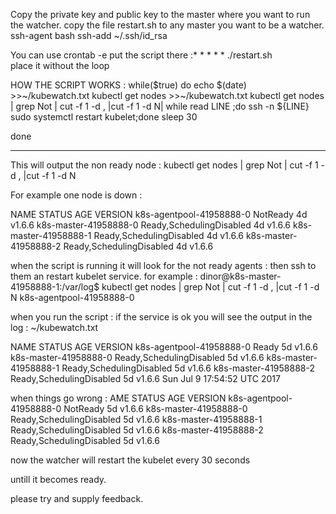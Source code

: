 


Copy the private key and public key to the master where you want to run the watcher.
copy the file restart.sh to any master you want to be a watcher.
ssh-agent bash
ssh-add ~/.ssh/id_rsa


You can use crontab -e put the script there :* * * * * ./restart.sh  
place it without the loop


HOW THE SCRIPT WORKS :
while($true)
do
echo $(date) >>~/kubewatch.txt
kubectl get nodes >>~/kubewatch.txt
kubectl get nodes | grep Not | cut -f 1 -d , |cut -f 1 -d N| while read LINE ;do ssh -n ${LINE} sudo systemctl restart kubelet;done
sleep 30

done



*****
This will output the non ready node :
kubectl get nodes | grep Not | cut -f 1 -d , |cut -f 1 -d N

For example one node is down :

NAME                       STATUS                     AGE       VERSION
k8s-agentpool-41958888-0   NotReady                   4d        v1.6.6
k8s-master-41958888-0      Ready,SchedulingDisabled   4d        v1.6.6
k8s-master-41958888-1      Ready,SchedulingDisabled   4d        v1.6.6
k8s-master-41958888-2      Ready,SchedulingDisabled   4d        v1.6.6

when the script is running it will look for the not ready agents :
then ssh to them an restart kubelet service.
for example :
dinor@k8s-master-41958888-1:/var/log$ kubectl get nodes | grep Not | cut -f 1 -d , |cut -f 1 -d N
k8s-agentpool-41958888-0   

when you run the script :
if the service is ok you will see the output in the log : ~/kubewatch.txt

NAME                       STATUS                     AGE       VERSION
k8s-agentpool-41958888-0   Ready                      5d        v1.6.6
k8s-master-41958888-0      Ready,SchedulingDisabled   5d        v1.6.6
k8s-master-41958888-1      Ready,SchedulingDisabled   5d        v1.6.6
k8s-master-41958888-2      Ready,SchedulingDisabled   5d        v1.6.6
Sun Jul 9 17:54:52 UTC 2017

when things go wrong :
AME                       STATUS                     AGE       VERSION
k8s-agentpool-41958888-0   NotReady                   5d        v1.6.6
k8s-master-41958888-0      Ready,SchedulingDisabled   5d        v1.6.6
k8s-master-41958888-1      Ready,SchedulingDisabled   5d        v1.6.6
k8s-master-41958888-2      Ready,SchedulingDisabled   5d        v1.6.6

now the watcher will restart the kubelet every 30 seconds

untill it becomes ready.

please try and supply feedback.


